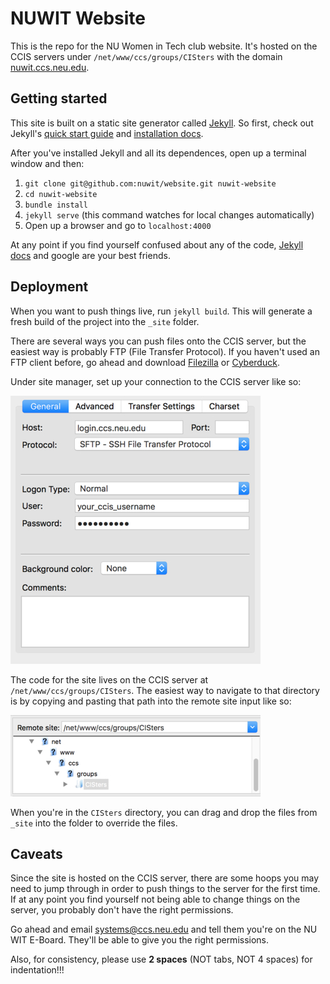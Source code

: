 # NUWIT Website
This is the repo for the NU Women in Tech club website. It's hosted on the CCIS servers under `/net/www/ccs/groups/CISters` with the domain [nuwit.ccs.neu.edu](http://nuwit.ccs.neu.edu).


## Getting started
This site is built on a static site generator called [Jekyll](https://jekyllrb.com/). So first, check out Jekyll's [quick start guide](https://jekyllrb.com/docs/quickstart/) and [installation docs](https://jekyllrb.com/docs/installation/).

After you've installed Jekyll and all its dependences, open up a terminal window and then:

1. `git clone git@github.com:nuwit/website.git nuwit-website`
1. `cd nuwit-website`
1. `bundle install`
1. `jekyll serve` (this command watches for local changes automatically)
1. Open up a browser and go to `localhost:4000`

At any point if you find yourself confused about any of the code, [Jekyll docs](https://jekyllrb.com/docs/home/) and google are your best friends.


## Deployment
When you want to push things live, run `jekyll build`. This will generate a fresh build of the project into the `_site` folder.

There are several ways you can push files onto the CCIS server, but the easiest way is probably FTP (File Transfer Protocol). If you haven't used an FTP client before, go ahead and download [Filezilla](https://filezilla-project.org/download.php?type=client) or [Cyberduck](https://cyberduck.io/?l=en).

Under site manager, set up your connection to the CCIS server like so:

![](img/ftp.jpg)

The code for the site lives on the CCIS server at `/net/www/ccs/groups/CISters`. The easiest way to navigate to that directory is by copying and pasting that path into the remote site input like so:

![](img/path.jpg)

When you're in the `CISters` directory, you can drag and drop the files from `_site` into the folder to override the files.


## Caveats
Since the site is hosted on the CCIS server, there are some hoops you may need to jump through in order to push things to the server for the first time. If at any point you find yourself not being able to change things on the server, you probably don't have the right permissions. 

Go ahead and email [systems@ccs.neu.edu](mailto:systems@ccs.neu.edu) and tell them you're on the NU WIT E-Board. They'll be able to give you the right permissions.

Also, for consistency, please use **2 spaces** (NOT tabs, NOT 4 spaces) for indentation!!!
